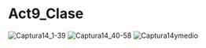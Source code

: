 # Act9_Clase
![Captura14_1-39](https://github.com/user-attachments/assets/4c11147a-e1b9-4d8a-a515-0cdb04e7825a)
![Captura14_40-58](https://github.com/user-attachments/assets/4e52636c-b96c-487b-b8d2-9d48e9095254)
![Captura14ymedio](https://github.com/user-attachments/assets/4d519994-f247-495a-a8f2-8455b0e4757f)
